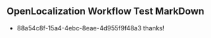 ## OpenLocalization Workflow Test MarkDown
* 88a54c8f-15a4-4ebc-8eae-4d955f9f48a3 
thanks!<!--HONumber=Mar16_HO2-->
